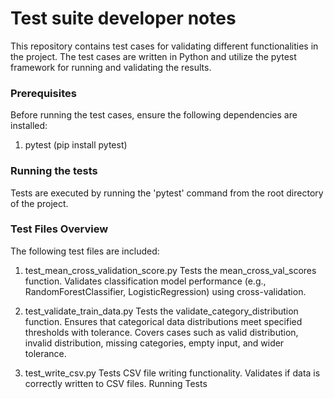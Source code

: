 # Test suite developer notes

This repository contains test cases for validating different functionalities in the project. The test cases are written in Python and utilize the pytest framework for running and validating the results.

### Prerequisites

Before running the test cases, ensure the following dependencies are installed:

1. pytest (pip install pytest) 

### Running the tests

Tests are executed by running the 'pytest' command from the root directory of the project.

### Test Files Overview

The following test files are included:

1. test_mean_cross_validation_score.py
Tests the mean_cross_val_scores function.
Validates classification model performance (e.g., RandomForestClassifier, LogisticRegression) using cross-validation.

2. test_validate_train_data.py
Tests the validate_category_distribution function.
Ensures that categorical data distributions meet specified thresholds with tolerance.
Covers cases such as valid distribution, invalid distribution, missing categories, empty input, and wider tolerance.

3. test_write_csv.py
Tests CSV file writing functionality.
Validates if data is correctly written to CSV files.
Running Tests


